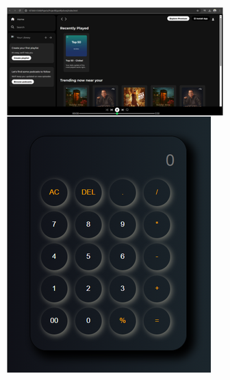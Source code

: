 
![image alt](https://github.com/Ronix-malla/Project/blob/5d1f8464cb92005f4c1fa2a3f8948d18c40249a9/Screenshot%202025-03-21%20131736.png)
![image alt](https://github.com/Ronix-malla/Project/blob/f290f6949cea37b56c32b8c4d9ba51cb5b31c5c1/Screenshot%202025-03-21%20132224.png)
